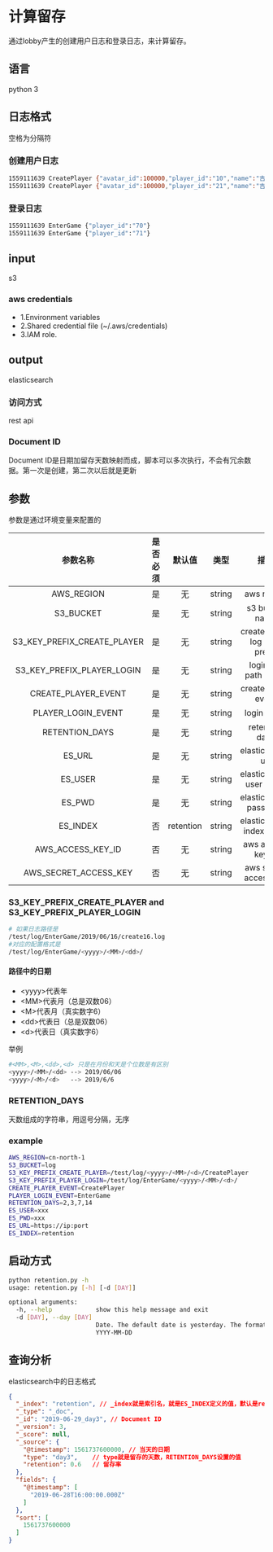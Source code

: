 # 计算留存

通过lobby产生的创建用户日志和登录日志，来计算留存。

## 语言

python 3

## 日志格式

空格为分隔符

### 创建用户日志

```bash
1559111639 CreatePlayer {"avatar_id":100000,"player_id":"10","name":"吉娜达勒"}
1559111639 CreatePlayer {"avatar_id":100000,"player_id":"21","name":"吉娜达勒1"}
```

### 登录日志

```bash
1559111639 EnterGame {"player_id":"70"}
1559111639 EnterGame {"player_id":"71"}
```

## input

s3

### aws credentials 

- 1.Environment variables
- 2.Shared credential file (~/.aws/credentials)
- 3.IAM role.

## output

elasticsearch

### 访问方式

rest api

### Document ID

Document ID是日期加留存天数映射而成，脚本可以多次执行，不会有冗余数据。第一次是创建，第二次以后就是更新

## 参数

参数是通过环境变量来配置的

参数名称                     |是否必须|默认值   | 类型 | 描述
:-:                         | :-:   | :-:     | :-:  | :-:
AWS_REGION                  | 是    | 无      |string| aws region| 
S3_BUCKET                   | 是    | 无      |string| s3 bucket name|
S3_KEY_PREFIX_CREATE_PLAYER | 是    | 无      |string| create player log path prefix| 
S3_KEY_PREFIX_PLAYER_LOGIN  | 是    | 无      |string| login log path prefix|
CREATE_PLAYER_EVENT         | 是    | 无      |string| create player event| 
PLAYER_LOGIN_EVENT          | 是    | 无      |string| login event|
RETENTION_DAYS              | 是    | 无      |string| retention days|
ES_URL                      | 是    | 无      |string| elasticsearch url|
ES_USER                     | 是    | 无      |string| elasticsearch user name|
ES_PWD                      | 是    | 无      |string| elasticsearch password|
ES_INDEX                    | 否    |retention|string| elasticsearch index name| 
AWS_ACCESS_KEY_ID           | 否    | 无      |string| aws access key id|
AWS_SECRET_ACCESS_KEY       | 否    | 无      |string| aws secret access key| 

### S3_KEY_PREFIX_CREATE_PLAYER and S3_KEY_PREFIX_PLAYER_LOGIN

```bash
# 如果日志路径是
/test/log/EnterGame/2019/06/16/create16.log
#对应的配置格式是
/test/log/EnterGame/<yyyy>/<MM>/<dd>/
```

#### 路径中的日期

- \<yyyy\>代表年
- \<MM\>代表月（总是双数06） 
- \<M\>代表月（真实数字6） 
- \<dd\>代表日（总是双数06） 
- \<d\>代表日（真实数字6） 

举例
```bash
#<MM>,<M>,<dd>,<d> 只是在月份和天是个位数是有区别
<yyyy>/<MM>/<dd> --> 2019/06/06
<yyyy>/<M>/<d>   --> 2019/6/6
```

### RETENTION_DAYS

天数组成的字符串，用逗号分隔，无序

### example

```bash
AWS_REGION=cn-north-1
S3_BUCKET=log
S3_KEY_PREFIX_CREATE_PLAYER=/test/log/<yyyy>/<MM>/<d>/CreatePlayer
S3_KEY_PREFIX_PLAYER_LOGIN=/test/log/EnterGame/<yyyy>/<MM>/<d>/
CREATE_PLAYER_EVENT=CreatePlayer
PLAYER_LOGIN_EVENT=EnterGame
RETENTION_DAYS=2,3,7,14
ES_USER=xxx
ES_PWD=xxx
ES_URL=https://ip:port
ES_INDEX=retention
```

## 启动方式

```bash 
python retention.py -h
usage: retention.py [-h] [-d [DAY]]

optional arguments:
  -h, --help            show this help message and exit
  -d [DAY], --day [DAY]
                        Date. The default date is yesterday. The format is
                        YYYY-MM-DD
```

## 查询分析

elasticsearch中的日志格式

```json
{
  "_index": "retention", // _index就是索引名，就是ES_INDEX定义的值，默认是retention
  "_type": "_doc",
  "_id": "2019-06-29_day3", // Document ID
  "_version": 3,
  "_score": null,
  "_source": {
    "@timestamp": 1561737600000, // 当天的日期
    "type": "day3",    // type就是留存的天数，RETENTION_DAYS设置的值
    "retention": 0.6   // 留存率
  },
  "fields": {
    "@timestamp": [
      "2019-06-28T16:00:00.000Z"
    ]
  },
  "sort": [
    1561737600000
  ]
}
```





